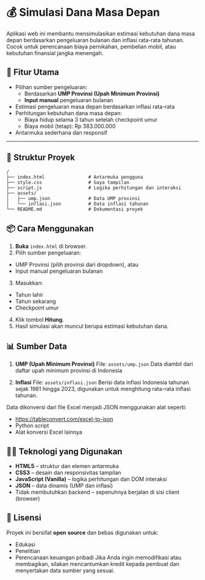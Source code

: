 # 💰 Simulasi Dana Masa Depan

Aplikasi web ini membantu mensimulasikan estimasi kebutuhan dana masa depan berdasarkan pengeluaran bulanan dan inflasi rata-rata tahunan. Cocok untuk perencanaan biaya pernikahan, pembelian mobil, atau kebutuhan finansial jangka menengah.

## 📌 Fitur Utama

- Pilihan sumber pengeluaran:
  - Berdasarkan **UMP Provinsi (Upah Minimum Provinsi)**
  - **Input manual** pengeluaran bulanan
- Estimasi pengeluaran masa depan berdasarkan inflasi rata-rata
- Perhitungan kebutuhan dana masa depan:
  - Biaya hidup selama 3 tahun setelah checkpoint umur
  - Biaya mobil (tetap): Rp 383.000.000
- Antarmuka sederhana dan responsif

---

## 📁 Struktur Proyek

```plaintext
/
├── index.html                # Antarmuka pengguna
├── style.css                 # Gaya tampilan
├── script.js                 # Logika perhitungan dan interaksi
├── assets/
│   ├── ump.json              # Data UMP provinsi
│   └── inflasi.json          # Data inflasi tahunan
└── README.md                 # Dokumentasi proyek
```

## 📦 Cara Menggunakan

1. **Buka** `index.html` di browser.
2. Pilih sumber pengeluaran:
  - UMP Provinsi (pilih provinsi dari dropdown), atau
  - Input manual pengeluaran bulanan
3. Masukkan:
  - Tahun lahir
  - Tahun sekarang
  - Checkpoint umur
4. Klik tombol **Hitung**.
5. Hasil simulasi akan muncul berupa estimasi kebutuhan dana.

## 📊 Sumber Data
1. **UMP (Upah Minimum Provinsi)**
File: `assets/ump.json`
Data diambil dari daftar upah minimum provinsi di Indonesia

2. **Inflasi**
File: `assets/inflasi.json`
Berisi data inflasi Indonesia tahunan sejak 1981 hingga 2023, digunakan untuk menghitung rata-rata inflasi tahunan.

Data dikonversi dari file Excel menjadi JSON menggunakan alat seperti:
- https://tableconvert.com/excel-to-json
- Python script
- Alat konversi Excel lainnya

## 🧑‍💻 Teknologi yang Digunakan
- **HTML5** – struktur dan elemen antarmuka
- **CSS3** – desain dan responsivitas tampilan
- **JavaScript (Vanilla)** – logika perhitungan dan DOM interaksi
- **JSON** – data dinamis (UMP dan inflasi)
- Tidak membutuhkan backend – sepenuhnya berjalan di sisi client (browser)

## 📄 Lisensi
Proyek ini bersifat **open source** dan bebas digunakan untuk:
- Edukasi
- Penelitian
- Perencanaan keuangan pribadi
Jika Anda ingin memodifikasi atau membagikan, silakan mencantumkan kredit kepada pembuat dan menyertakan data sumber yang sesuai.